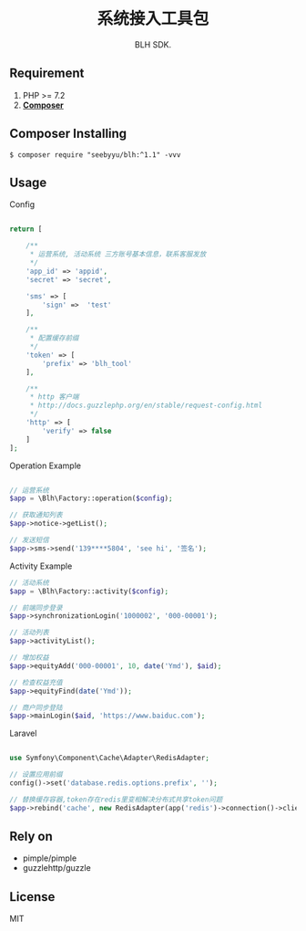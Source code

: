 <h1 align="center"> 系统接入工具包 </h1>

<p align="center"> BLH SDK.</p>

## Requirement

1. PHP >= 7.2
2. **[Composer](https://getcomposer.org/)**

## Composer Installing

```shell
$ composer require "seebyyu/blh:^1.1" -vvv
```

## Usage
Config
```php

return [

    /**
     * 运营系统, 活动系统 三方账号基本信息，联系客服发放
     */
    'app_id' => 'appid',
    'secret' => 'secret',

    'sms' => [
        'sign' =>  'test'
    ],

    /**
     * 配置缓存前缀
     */
    'token' => [
        'prefix' => 'blh_tool'
    ],

    /**
     * http 客户端
     * http://docs.guzzlephp.org/en/stable/request-config.html
     */
    'http' => [
        'verify' => false
    ]
];

```

Operation Example
```php

// 运营系统
$app = \Blh\Factory::operation($config);

// 获取通知列表
$app->notice->getList();

// 发送短信
$app->sms->send('139****5804', 'see hi', '签名');
```

Activity Example
```php
// 活动系统
$app = \Blh\Factory::activity($config);

// 前端同步登录
$app->synchronizationLogin('1000002', '000-00001');

// 活动列表
$app->activityList();

// 增加权益
$app->equityAdd('000-00001', 10, date('Ymd'), $aid);

// 检查权益充值
$app->equityFind(date('Ymd'));

// 商户同步登陆
$app->mainLogin($aid, 'https://www.baiduc.com');
```

Laravel
```php

use Symfony\Component\Cache\Adapter\RedisAdapter;

// 设置应用前缀
config()->set('database.redis.options.prefix', '');

// 替换缓存容器,token存在redis里变相解决分布式共享token问题
$app->rebind('cache', new RedisAdapter(app('redis')->connection()->client()));

```

## Rely on
- pimple/pimple
- guzzlehttp/guzzle

## License

MIT